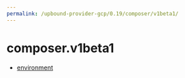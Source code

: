 ```yaml
---
permalink: /upbound-provider-gcp/0.19/composer/v1beta1/
---
```


# composer.v1beta1



* [environment](environment.md)